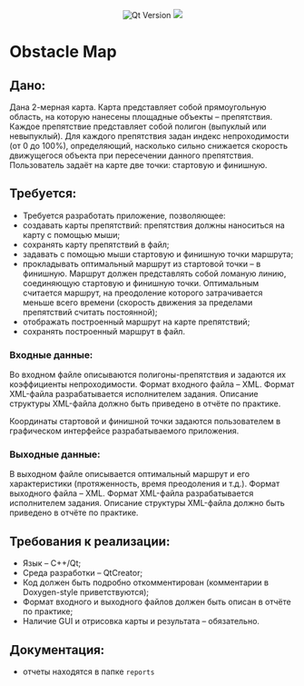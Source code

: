 <p align = "center">
  <img src = "https://img.shields.io/badge/Qt_Creator-5.0.2-41CD52?style=plastic&logo=Qt&labelColor=black" alt = "Qt Version">
  <img src = "https://img.shields.io/badge/Doxygen-1.10.0-%23?style=plastic&logo=doxygen&logoColor=%232C4AA8&label=Doxygen&labelColor=black&color=%232C4AA8">
</p>

# Obstacle Map

## Дано:
Дана 2-мерная карта. Карта представляет собой прямоугольную область, на 
которую нанесены площадные объекты – препятствия. Каждое препятствие 
представляет собой полигон (выпуклый или невыпуклый). Для каждого 
препятствия задан индекс непроходимости (от 0 до 100%), определяющий, 
насколько сильно снижается скорость движущегося объекта при пересечении 
данного препятствия. Пользователь задаёт на карте две точки: стартовую и 
финишную.

## Требуется: 
* Требуется разработать приложение, позволяющее:
* создавать карты препятствий: препятствия должны наноситься на карту с помощью
мыши;
* сохранять карту препятствий в файл;
* задавать с помощью мыши стартовую и финишную точки маршрута;
* прокладывать оптимальный маршрут из стартовой точки – в финишную. Маршрут 
должен представлять собой ломаную линию, соединяющую стартовую и 
финишную точки. Оптимальным считается маршрут, на преодоление которого 
затрачивается меньше всего времени (скорость движения за пределами 
препятствий считать постоянной);
* отображать построенный маршрут на карте препятствий;
* сохранять построенный маршрут в файл.

### Входные данные:
Во входном файле описываются полигоны-препятствия и задаются их 
коэффициенты непроходимости. Формат входного файла – XML. 
Формат XML-файла разрабатывается исполнителем задания. Описание структуры XML-файла должно быть приведено в отчёте по практике.

Координаты стартовой и финишной точки задаются пользователем в графическом 
интерфейсе разрабатываемого приложения.

### Выходные данные:
В выходном файле описывается оптимальный маршрут и его характеристики 
(протяженность, время преодоления и т.д.). Формат выходного файла – XML. 
Формат XML-файла разрабатывается исполнителем задания. Описание структуры 
XML-файла должно быть приведено в отчёте по практике.

## Требования к реализации:
* Язык – C++/Qt;
* Среда разработки – QtCreator;
* Код должен быть подробно откомментирован (комментарии в Doxygen-style
приветствуются);
* Формат входного и выходного файлов должен быть описан в отчёте по практике;
* Наличие GUI и отрисовка карты и результата – обязательно.

## Документация:
* отчеты находятся в папке ```reports```
